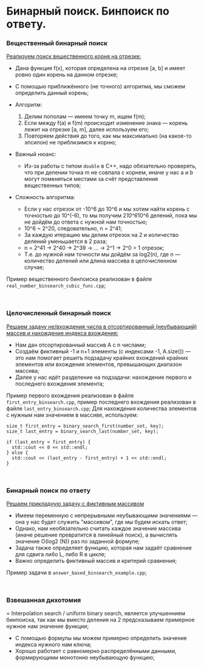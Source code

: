 # Бинарный поиск. Бинпоиск по ответу.

### Вещественный бинарный поиск

<ins>Реализуем поиск вещественного корня на отрезке:</ins>
- Дана функция f(x), которая определена на отрезке [a, b] и имеет ровно один корень на данном отрезке;
- С помощью приближённого (не точного) алгоритма, мы сможем определить данный корень;
- Алгоритм:
  1. Делим пополам — имеем точку m, ищем f(m);
  2. Если между f(a) и f(m) происходит изменение знака — корень лежит на отрезке [a, m], далее используем его;
  3. Повторяем действия до того, как мы максимально (на какое-то эпсилон) не приблизимся к корню;
  
- Важный нюанс:
  - Из-за работы с типом `double` в C++, надо обязательно проверять, что при делении точка m не совпала с корнем, иначе у нас a и b могут поменяться местами за счёт представления вещественных типов;

- Сложность алгоритма:
  - Если у нас отрезок от -10^6 до 10^6 и мы хотим найти корень с точностью до 10^(-6), то мы получим 2*10^6*10^6 делений, пока мы не дойдём до ответа с нужной нам точностью;
  - 10^6 ~ 2^20, следовательно, n = 2^41;
  - За каждую итерацию мы делим отрезок на 2 и количество делений уменьшается в 2 раза;
  - n = 2^41 -> 2^40 -> 2^39 -> ... -> 2^1 -> 2^0 = 1 отрезок;
  - Т.е. до нужной нам точности мы дойдём за log2(n), где n — количество делений или длина массива в целочисленном случае;

Пример вещественного бинпоиска реализован в файле `real_number_binsearch_cubic_func.cpp`;

<br>

### Целочисленный бинарный поиск

<ins>Решаем задачу не/вхождения числа в отсортированный (неубывающий) массив и нахождение индекса вхождения:</ins>
- Нам дан отсортированный массив A с n числами;
- Создаём фиктивный -1 и n+1 элементы (с индексами -1, A.size()) — это нам помогает решитъ подзадачу крайних вхождений крайних элементов или вхождения элементов, превышающих диапазон массива;
- Далее у нас идёт разделение на подзадачи: нахождение первого и последнего вхождения элемента;

Пример первого вхождения реализован в файле `first_entry_binsearch.cpp`, пример последнего вхождения реализован в файле `last_entry_binsearch.cpp`;
Для нахождения количества элементов с нужным нам значением в массиве, используем:

```
size_t first_entry = binary_search_first(number_set, key);
size_t last_entry = binary_search_last(number_set, key);

if (last_entry < first_entry) {
  std::cout << 0 << std::endl;
} else {
  std::cout << (last_entry - first_entry) + 1 << std::endl;
}
```

<br>

### Бинарный поиск по ответу
<ins>Решаем прикладную задачу с фиктивным массивом</ins>
- Имеем переменную с непрерывными неубывающими значениями — она у нас будет служить "массивом", где мы будем искать ответ;
- Однако, нам необязательно считать каждое значение массива (иначе решение превратится в линейный поиск), а вычислять значение O(log2 (N)) раз по заданной формуле;
- Задача также определяет функцию, которая нам задаёт сравнение для сдвига либо L, либо R в цикле;
- Важно определить фиктивный массив и критерий сравнения;

Пример задачи в `answer_based_binsearch_example.cpp`;

<br>

### Взвешанная дихотомия

= Interpolation search / uniform binary search, является улучшеннием бинпоиска, так как мы вместо деления на 2 предсказываем примерное нужное нам значение функции;
- С помощью формулы мы можем примерно определить значение индекса нужного нам ключа;
- Хорошо работает с равномерно распределёнными данными, формирующими монотонно неубывающую функцию;